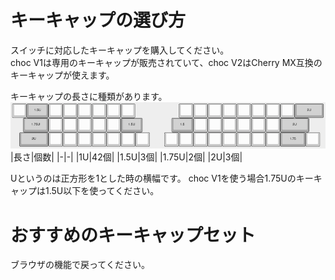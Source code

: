 # キーキャップの選び方
スイッチに対応したキーキャップを購入してください。  
choc V1は専用のキーキャップが販売されていて、choc V2はCherry MX互換のキーキャップが使えます。

キーキャップの長さに種類があります。  
![](img/keycapu.png)
|長さ|個数|
|-|-|
|1U|42個|
|1.5U|3個|
|1.75U|2個|
|2U|3個|  

Uというのは正方形を1とした時の横幅です。
choc V1を使う場合1.75Uのキーキャップは1.5U以下を使ってください。

# おすすめのキーキャップセット

ブラウザの機能で戻ってください。
